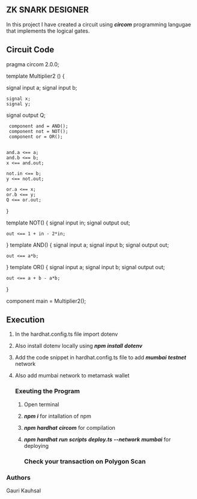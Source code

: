 ## ZK SNARK DESIGNER
In this project I have created a circuit using ***circom*** programming langugae that implements the logical gates.

## Circuit Code
pragma circom 2.0.0;

template Multiplier2 () {  
   
   signal input a;
   signal input b;
   
    signal x;
    signal y;
    

   
   signal output Q;
  
    
     component and = AND();
     component not = NOT();
     component or = OR();

  
    and.a <== a;
    and.b <== b;
    x <== and.out;

    not.in <== b;
    y <== not.out;

    or.a <== x;
    or.b <== y;
    Q <== or.out;


   
}

template NOT() {
    signal input in;
    signal output out;

    out <== 1 + in - 2*in;
}
template AND() {
    signal input a;
    signal input b;
    signal output out;

    out <== a*b;
}
template OR() {
    signal input a;
    signal input b;
    signal output out;

    out <== a + b - a*b;
}

  


component main = Multiplier2();

## Execution
1. In the hardhat.config.ts file import dotenv
2. Also install dotenv locally using ***npm*** ***install*** ***dotenv***
3. Add the code snippet in hardhat.config.ts file to add ***mumbai*** ***testnet*** network
4. Also add mumbai network to metamask wallet
   
   ### Exeuting the Program
   1. Open terminal
   2. ***npm*** ***i*** for intallation of npm
   3. ***npm*** ***hardhat*** ***circom*** for compilation
   4. ***npm*** ***hardhat*** ***run*** ***scripts*** ***deploy.ts*** ***--network*** ***mumbai*** for deploying
  
      ### Check your transaction on Polygon Scan

### Authors
Gauri Kauhsal
   
